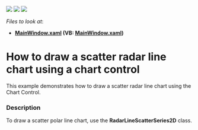 <!-- default badges list -->
![](https://img.shields.io/endpoint?url=https://codecentral.devexpress.com/api/v1/VersionRange/128569845/15.1.3%2B)
[![](https://img.shields.io/badge/Open_in_DevExpress_Support_Center-FF7200?style=flat-square&logo=DevExpress&logoColor=white)](https://supportcenter.devexpress.com/ticket/details/T236165)
[![](https://img.shields.io/badge/📖_How_to_use_DevExpress_Examples-e9f6fc?style=flat-square)](https://docs.devexpress.com/GeneralInformation/403183)
<!-- default badges end -->
<!-- default file list -->
*Files to look at*:

* **[MainWindow.xaml](./CS/RadarLineScatterSeries/MainWindow.xaml) (VB: [MainWindow.xaml](./VB/RadarLineScatterSeries/MainWindow.xaml))**
<!-- default file list end -->
# How to draw a scatter radar line chart using a chart control


This example demonstrates how to draw a scatter radar line chart using the Chart Control.


<h3>Description</h3>

To draw a scatter polar line chart, use the&nbsp;<strong>RadarLineScatterSeries2D</strong>&nbsp;class.

<br/>


